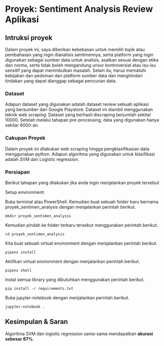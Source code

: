 # Proyek: Sentiment Analysis Review Aplikasi 

## Intruksi proyek

Dalam proyek ini, saya diberikan kebebasan untuk memilih topik atau pembahasan yang ingin dianalisis sentimennya, serta platform yang ingin digunakan sebagai sumber data untuk analisis, asalkan sesuai dengan etika dan norma, serta tidak boleh mengandung unsur kontroversial atau isu-isu sensitif yang dapat menimbulkan masalah. Selain itu, harus mematuhi kebijakan dan pedoman dari platform sumber data dan menghindari tindakan yang dapat dianggap sebagai pencurian data.

### Dataset

Adapun dataset yang digunakan adalah dataset review sebuah aplikasi yang bersumber dari Google Playstore. Dataset ini diambil menggunakan teknik web scraping. Dataset yang berhasil discraping berjumlah sekitar 10000. Setelah melalui tahapan pre-processing, data yang digunakan hanya sekitar 6000-an.


### Cakupan Proyek

Dalam proyek ini dilakukan web scraping hingga pengklasifikasian data menggunakan python. Adapun algoritma yang digunakan untuk klasifikasi adalah SVM dan Logistic regression.


### Persiapan
Berikut tahapan yang dilakukan jika anda ingin menjalankan proyek tersebut

Setup environment:

Buka terminal atau PowerShell. Kemudian buat sebuah folder baru bernama proyek_sentimen_analysis dengan menjalankan perintah berikut.
```
mkdir proyek_sentimen_analysis

```
Kemudian pindah ke folder terbaru tersebut menggunakan perintah berikut.
```
cd proyek_sentimen_analysis

```
Kita buat sebuah virtual environment dengan menjalankan perintah berikut.
```
pipenv install

```
Aktifkan virtual environment dengan menjalankan perintah berikut.
```
pipenv shell

```
Instal semua library yang dibutuhkan menggunakan perintah berikut.
```
pip install -r requirements.txt

```
Buka jupyter-notebook dengan menjalankan perintah berikut.
```
jupyter-notebook .

```


## Kesimpulan & Saran

Algoritma SVM dan logistic regression sama-sama mendapatkan **akurasi sebesar 87%**. 


